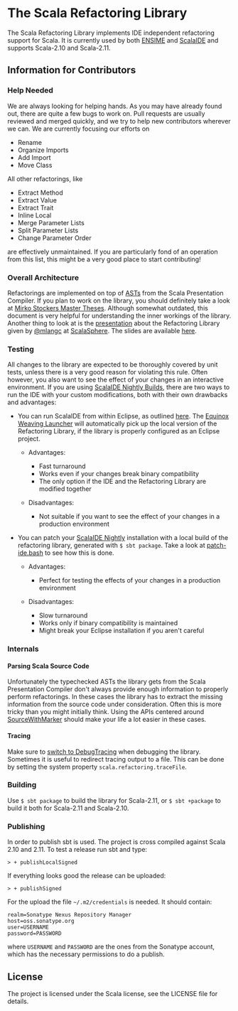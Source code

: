 # The Scala Refactoring Library

The Scala Refactoring Library implements IDE independent refactoring support
for Scala. It is currently used by both [ENSIME](https://github.com/ensime)
and [ScalaIDE](http://scala-ide.org/) and supports Scala-2.10 and Scala-2.11.

## Information for Contributors

### Help Needed

We are always looking for helping hands. As you may have already found out,
there are quite a few bugs to work on. Pull requests are usually reviewed and
merged quickly, and we try to help new contributors wherever we can. We are
currently focusing our efforts on 

* Rename
* Organize Imports
* Add Import
* Move Class

All other refactorings, like

* Extract Method
* Extract Value
* Extract Trait
* Inline Local
* Merge Parameter Lists
* Split Parameter Lists
* Change Parameter Order

are effectively unmaintained. If you are particularly fond of an operation from
this list, this might be a very good place to start contributing!

### Overall Architecture

Refactorings are implemented on top of 
[ASTs](https://docs.scala-lang.org/overviews/reflection/symbols-trees-types.html) 
from the Scala Presentation Compiler. If you plan to work on the library, you
should definitely take a look at
[Mirko Stockers Master Theses](https://github.com/scala-ide/scala-refactoring/raw/thesis-documentation/scala-refactoring.pdf).
Although somewhat outdated, this document is very helpful for
understanding the inner workings of the library. Another thing to look at is
the [presentation](https://youtu.be/Josjt_awx08) about the Refactoring Library given
by [@mlangc](https://github.com/mlangc) at [ScalaSphere](http://scalasphere.org/). The slides are available
[here](http://scalasphere.org/wp-content/uploads/2016/02/Matthias_langer.pdf).

### Testing

All changes to the library are expected to be thoroughly covered by unit tests,
unless there is a very good reason for violating this rule. Often however, you
also want to see the effect of your changes in an interactive environment. If
you are using
[ScalaIDE Nightly Builds](http://scala-ide.org/download/nightly.html), there
are two ways to run the IDE with your custom modifications, both with their
own drawbacks and advantages:

* You can run ScalaIDE from within Eclipse, as outlined 
   [here](http://scala-ide.org/docs/dev/setup/setup.html#run-the-scala-ide-within-eclipse).
   The [Equinox Weaving Launcher](https://github.com/scala-ide/equinox-weaving-launcher)
   will automatically pick up the local version of the Refactoring Library, if
   the library is properly configured as an Eclipse project.

   * Advantages:
      * Fast turnaround
      * Works even if your changes break binary compatibility
      * The only option if the IDE and the Refactoring Library are modified together

   * Disadvantages: 
      * Not suitable if you want to see the effect of your changes in a production environment
* You can patch your
   [ScalaIDE Nightly](http://scala-ide.org/download/nightly.html) installation
   with a local build of the refactoring library, generated with 
   `$ sbt package`. Take a look at [patch-ide.bash](patch-ide.bash) to see
   how this is done.
   * Advantages:
      * Perfect for testing the effects of your changes in a production environment

   * Disadvantages: 
      * Slow turnaround
      * Works only if binary compatibility is maintained
      * Might break your Eclipse installation if you aren't careful

### Internals

#### Parsing Scala Source Code

Unfortunately the typechecked ASTs the library gets from the Scala Presentation
Compiler don't always provide enough information to properly perform
refactorings. In these cases the library has to extract the missing information
from the source code under consideration. Often this is more tricky than you
might initially think. Using the APIs centered around 
[SourceWithMarker](src/main/scala/scala/tools/refactoring/util/SourceWithMarker.scala)
should make your life a lot easier in these cases.

#### Tracing

Make sure to
[switch to DebugTracing](src/main/scala/scala/tools/refactoring/common/package.scala)
when debugging the library. Sometimes it is useful to redirect tracing output
to a file. This can be done by setting the system property
`scala.refactoring.traceFile`.

### Building

Use `$ sbt package` to build the library for Scala-2.11, or `$ sbt +package` to
build it both for Scala-2.11 and Scala-2.10.

### Publishing

In order to publish sbt is used. The project is cross compiled against Scala 2.10
and 2.11. To test a release run sbt and type:
```
> + publishLocalSigned
```

If everything looks good the release can be uploaded:
```
> + publishSigned
```

For the upload the file `~/.m2/credentials` is needed. It should contain:
```
realm=Sonatype Nexus Repository Manager
host=oss.sonatype.org
user=USERNAME
password=PASSWORD
```
where `USERNAME` and `PASSWORD` are the ones from the Sonatype account, which has the
necessary permissions to do a publish.

## License

The project is licensed under the Scala license, see the LICENSE file for details.

